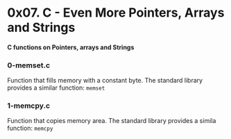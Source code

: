 # 0x07. C - Even More Pointers, Arrays and Strings
#### C functions on Pointers, arrays and Strings

### 0-memset.c
Function that fills memory with a constant byte. 
The standard library provides a similar function: `memset`

### 1-memcpy.c
Function that copies memory area.
The standard library provides a simila function: `memcpy`
